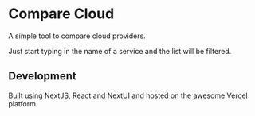 # Compare Cloud

A simple tool to compare cloud providers.

Just start typing in the name of a service and the list will be filtered.

## Development

Built using NextJS, React and NextUI and hosted on the awesome Vercel platform.
